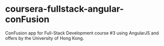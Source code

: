 # coursera-fullstack-angular-conFusion
ConFusion app for Full-Stack Development course #3 using AngularJS and offers by the University of Hong Kong.
